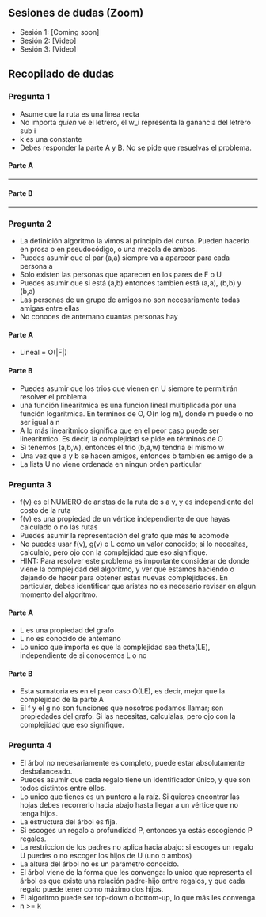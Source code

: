 ## Sesiones de dudas (Zoom)

* Sesión 1: [Coming soon]
* Sesión 2: [Video]
* Sesión 3: [Video]

## Recopilado de dudas

### Pregunta 1

* Asume que la ruta es una línea recta
* No importa _quien_ ve el letrero, el w_i representa la ganancia del letrero sub i
* k es una constante
* Debes responder la parte A y B. No se pide que resuelvas el problema.

#### Parte A

---

#### Parte B

---

### Pregunta 2

* La definición algoritmo la vimos al principio del curso. Pueden hacerlo en prosa o en pseudocódigo, o una mezcla de ambos.
* Puedes asumir que el par (a,a) siempre va a aparecer para cada persona a
* Solo existen las personas que aparecen en los pares de F o U
* Puedes asumir que si está (a,b) entonces tambien está (a,a), (b,b) y (b,a)
* Las personas de un grupo de amigos no son necesariamente todas amigas entre ellas
* No conoces de antemano cuantas personas hay

#### Parte A

* Lineal = O(|F|)

#### Parte B

* Puedes asumir que los trios que vienen en U siempre te permitirán resolver el problema
* una función linearitmica es una función lineal multiplicada por una función logaritmica. En terminos de O, O(n log m), donde m puede o no ser igual a n
* A lo más linearitmico significa que en el peor caso puede ser linearítmico. Es decir, la complejidad se pide en términos de O
* Si tenemos (a,b,w), entonces el trio (b,a,w) tendría el mismo w
* Una vez que a y b se hacen amigos, entonces b tambien es amigo de a
* La lista U no viene ordenada en ningun orden particular

### Pregunta 3

* f(v) es el NUMERO de aristas de la ruta de s a v, y es independiente del costo de la ruta
* f(v) es una propiedad de un vértice independiente de que hayas calculado o no las rutas
* Puedes asumir la representación del grafo que más te acomode
* No puedes usar f(v), g(v) o L como un valor conocido; si lo necesitas, calculalo, pero ojo con la complejidad que eso signifique.
* HINT: Para resolver este problema es importante considerar de donde viene la complejidad del algoritmo, y ver que estamos haciendo o dejando de hacer para obtener estas nuevas complejidades. En particular, debes identificar que aristas no es necesario revisar en algun momento del algoritmo.

#### Parte A

* L es una propiedad del grafo
* L no es conocido de antemano
* Lo unico que importa es que la complejidad sea theta(LE), independiente de si conocemos L o no

#### Parte B

* Esta sumatoria es en el peor caso O(LE), es decir, mejor que la complejidad de la parte A
* El f y el g no son funciones que nosotros podamos llamar; son propiedades del grafo. Si las necesitas, calculalas, pero ojo con la complejidad que eso signifique.

### Pregunta 4

* El árbol no necesariamente es completo, puede estar absolutamente desbalanceado.
* Puedes asumir que cada regalo tiene un identificador único, y que son todos distintos entre ellos.
* Lo unico que tienes es un puntero a la raíz. Si quieres encontrar las hojas debes recorrerlo hacia abajo hasta llegar a un vértice que no tenga hijos.
* La estructura del árbol es fija.
* Si escoges un regalo a profundidad P, entonces ya estás escogiendo P regalos.
* La restriccion de los padres no aplica hacia abajo: si escoges un regalo U puedes o no escoger los hijos de U (uno o ambos)
* La altura del árbol no es un parámetro conocido.
* El árbol viene de la forma que les convenga: lo unico que representa el árbol es que existe una relación padre-hijo entre regalos, y que cada regalo puede tener como máximo dos hijos.
* El algoritmo puede ser top-down o bottom-up, lo que más les convenga.
* n >= k
